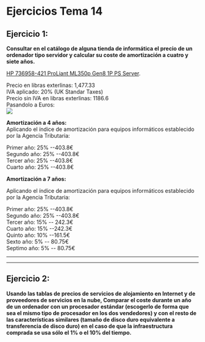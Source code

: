 Ejercicios Tema 14============Ejercicio 1:-----------**Consultar en el catálogo de alguna tienda de informática el precio de un ordenador tipo servidor y calcular su coste de amortización a cuatro y siete años.**[HP 736958-421 ProLiant ML350p Gen8 1P PS Server](http://www.amazon.co.uk/HP-736958-421-ProLiant-ML350p-Server/dp/B00F8A38N8/ref=sr_1_3?ie=UTF8&qid=1444209311&sr=8-3&keywords=Server+computer).Precio en libras exterlinas: 1,477.33   IVA aplicado: 20% (UK Standar Taxes)  Precio sin IVA en libras exterlinas: 1186.6  Pasandolo a Euros:  ![](http://i.imgur.com/nRJN8xq.png)  **Amortización a 4 años:**   Aplicando el índice de amortización para equipos informáticos establecido por la Agencia Tributaria:Primer año: 25% --403.8€   Segundo año: 25% --403.8€  Tercer año: 25% --403.8€  Cuarto año: 25% --403.8€  **Amortización a 7 años:**   Aplicando el índice de amortización para equipos informáticos establecido por la Agencia Tributaria:Primer año: 25% --403.8€   Segundo año: 25% --403.8€  Tercer año: 15% -- 242.3€  Cuarto año: 15% --242.3€    Quinto año: 10% --161.5€  Sexto año: 5% -- 80.75€  Septimo año: 5% -- 80.75€       ----------------------------------------------------------------------------------------------------------------------------------------Ejercicio 2:-----------**Usando las tablas de precios de servicios de alojamiento en Internet y de proveedores de servicios en la nube, Comparar el coste durante un año de un ordenador con un procesador estándar (escogerlo de forma que sea el mismo tipo de procesador en los dos vendedores) y con el resto de las características similares (tamaño de disco duro equivalente a transferencia de disco duro) en el caso de que la infraestructura comprada se usa sólo el 1% o el 10% del tiempo.**